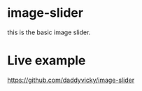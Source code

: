 # image-slider
this is the basic image slider.
# Live example
https://github.com/daddyvicky/image-slider
